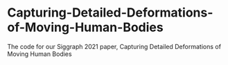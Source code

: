 # Capturing-Detailed-Deformations-of-Moving-Human-Bodies
The code for our Siggraph 2021 paper, Capturing Detailed Deformations of Moving Human Bodies
